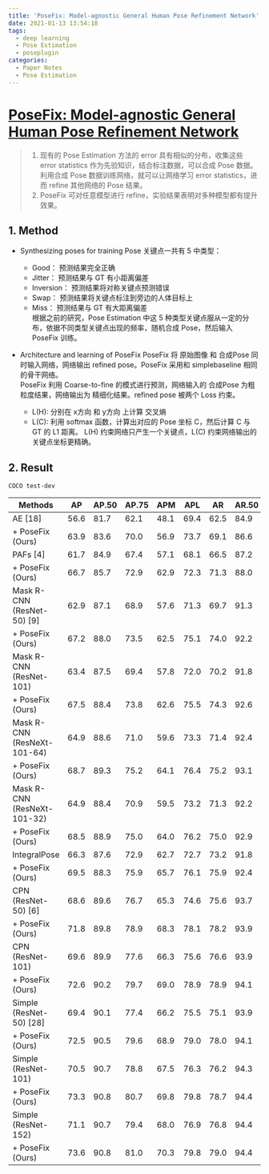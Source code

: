 ```yaml
---
title: 'PoseFix: Model-agnostic General Human Pose Refinement Network'
date: 2021-01-13 13:54:18
tags:
  - deep learning
  - Pose Estimation
  - poseplugin
categories:
  - Paper Notes
  - Pose Estimation
---
```


# [PoseFix: Model-agnostic General Human Pose Refinement Network](https://arxiv.org/abs/1812.03595.pdf)

> 1. 现有的 Pose Estimation 方法的 error 具有相似的分布，收集这些 error statistics 作为先验知识，结合标注数据，可以合成 Pose 数据。  
  利用合成 Pose 数据训练网络，就可以让网络学习 error statistics，进而 refine 其他网络的 Pose 结果。
> 2. PoseFix 可对任意模型进行 refine，实验结果表明对多种模型都有提升效果。
<!-- more -->


## 1. Method
  - Synthesizing poses for training
  Pose 关键点一共有 5 中类型：
    - Good： 预测结果完全正确  
    - Jitter： 预测结果与 GT 有小距离偏差  
    - Inversion： 预测结果将对称关键点预测错误  
    - Swap： 预测结果将关键点标注到旁边的人体目标上  
    - Miss： 预测结果与 GT 有大距离偏差  
  根据之前的研究，Pose Estimation 中这 5 种类型关键点服从一定的分布，依据不同类型关键点出现的频率，随机合成 Pose，然后输入 PoseFix 训练。

  - Architecture and learning of PoseFix
  PoseFix 将 原始图像 和 合成Pose 同时输入网络，网络输出 refined pose。PoseFix 采用和 simplebaseline 相同的骨干网络。  
  PoseFix 利用 Coarse-to-fine 的模式进行预测，网络输入的 合成Pose 为粗粒度结果，网络输出为 精细化结果。refined pose 被两个 Loss 约束。  
    - L(H): 分别在 x方向 和 y方向 上计算 交叉熵  
    - L(C): 利用 softmax 函数，计算出对应的 Pose 坐标 C，然后计算 C 与 GT 的 L1 距离。
  L(H) 约束网络只产生一个关键点，L(C) 约束网络输出的关键点坐标更精确。


## 2. Result
  `COCO test-dev`
  
  | Methods                     | AP    | AP.50 | AP.75 | APM   | APL   | AR    | AR.50 | AR.75 | ARM   | ARL   |
  |-                            |-      |-      |-      |-      |-      |-      |-      |-      |-      |-      |
  | AE [18]                     | 56.6  | 81.7  | 62.1  | 48.1  | 69.4  | 62.5  | 84.9  | 67.2  | 52.2  | 76.5  |
  | + PoseFix (Ours)            | 63.9  | 83.6  | 70.0  | 56.9  | 73.7  | 69.1  | 86.6  | 74.2  | 61.1  | 79.9  |
  | PAFs [4]                    | 61.7  | 84.9  | 67.4  | 57.1  | 68.1  | 66.5  | 87.2  | 71.7  | 60.5  | 74.6  |
  | + PoseFix (Ours)            | 66.7  | 85.7  | 72.9  | 62.9  | 72.3  | 71.3  | 88.0  | 76.7  | 66.3  | 78.1  |
  | Mask R-CNN (ResNet-50) [9]  | 62.9  | 87.1  | 68.9  | 57.6  | 71.3  | 69.7  | 91.3  | 75.1  | 63.9  | 77.6  |
  | + PoseFix (Ours)            | 67.2  | 88.0  | 73.5  | 62.5  | 75.1  | 74.0  | 92.2  | 79.6  | 68.8  | 81.1  |
  | Mask R-CNN (ResNet-101)     | 63.4  | 87.5  | 69.4  | 57.8  | 72.0  | 70.2  | 91.8  | 75.6  | 64.3  | 78.2  |
  | + PoseFix (Ours)            | 67.5  | 88.4  | 73.8  | 62.6  | 75.5  | 74.3  | 92.6  | 79.9  | 69.1  | 81.4  |
  | Mask R-CNN (ResNeXt-101-64) | 64.9  | 88.6  | 71.0  | 59.6  | 73.3  | 71.4  | 92.4  | 76.8  | 65.9  | 78.9  |
  | + PoseFix (Ours)            | 68.7  | 89.3  | 75.2  | 64.1  | 76.4  | 75.2  | 93.1  | 80.9  | 70.3  | 81.9  |
  | Mask R-CNN (ResNeXt-101-32) | 64.9  | 88.4  | 70.9  | 59.5  | 73.2  | 71.3  | 92.2  | 76.7  | 65.8  | 78.9  |
  | + PoseFix (Ours)            | 68.5  | 88.9  | 75.0  | 64.0  | 76.2  | 75.0  | 92.9  | 80.7  | 70.1  | 81.8  |
  | IntegralPose                | 66.3  | 87.6  | 72.9  | 62.7  | 72.7  | 73.2  | 91.8  | 79.1  | 68.3  | 79.8  |
  | + PoseFix (Ours)            | 69.5  | 88.3  | 75.9  | 65.7  | 76.1  | 75.9  | 92.4  | 81.8  | 71.1  | 82.5  |
  | CPN (ResNet-50) [6]         | 68.6  | 89.6  | 76.7  | 65.3  | 74.6  | 75.6  | 93.7  | 82.6  | 70.8  | 82.0  |
  | + PoseFix (Ours)            | 71.8  | 89.8  | 78.9  | 68.3  | 78.1  | 78.2  | 93.9  | 84.3  | 73.5  | 84.6  |
  | CPN (ResNet-101)            | 69.6  | 89.9  | 77.6  | 66.3  | 75.6  | 76.6  | 93.9  | 83.5  | 72.0  | 82.9  |
  | + PoseFix (Ours)            | 72.6  | 90.2  | 79.7  | 69.0  | 78.9  | 78.9  | 94.1  | 85.0  | 74.2  | 85.1  |
  | Simple (ResNet-50) [28]     | 69.4  | 90.1  | 77.4  | 66.2  | 75.5  | 75.1  | 93.9  | 82.4  | 70.8  | 81.0  |
  | + PoseFix (Ours)            | 72.5  | 90.5  | 79.6  | 68.9  | 79.0  | 78.0  | 94.1  | 84.4  | 73.4  | 84.1  |
  | Simple (ResNet-101)         | 70.5  | 90.7  | 78.8  | 67.5  | 76.3  | 76.2  | 94.3  | 83.7  | 72.1  | 81.9  |
  | + PoseFix (Ours)            | 73.3  | 90.8  | 80.7  | 69.8  | 79.8  | 78.7  | 94.4  | 85.3  | 74.3  | 84.8  |
  | Simple (ResNet-152)         | 71.1  | 90.7  | 79.4  | 68.0  | 76.9  | 76.8  | 94.4  | 84.3  | 72.6  | 82.4  |
  | + PoseFix (Ours)            | 73.6  | 90.8  | 81.0  | 70.3  | 79.8  | 79.0  | 94.4  | 85.7  | 74.8  | 84.9  |